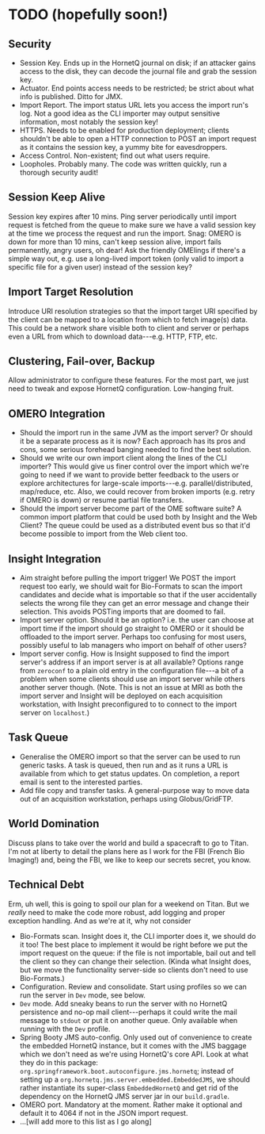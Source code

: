 TODO (hopefully soon!) 
====

Security
--------
* Session Key. Ends up in the HornetQ journal on disk; if an attacker gains
access to the disk, they can decode the journal file and grab the session
key.
* Actuator. End points access needs to be restricted; be strict about what
info is published. Ditto for JMX.
* Import Report. The import status URL lets you access the import run's log.
Not a good idea as the CLI importer may output sensitive information, most
notably the session key!
* HTTPS. Needs to be enabled for production deployment; clients shouldn't be
able to open a HTTP connection to POST an import request as it contains the
session key, a yummy bite for eavesdroppers.
* Access Control. Non-existent; find out what users require.
* Loopholes. Probably many. The code was written quickly, run a thorough
security audit!

Session Keep Alive
------------------
Session key expires after 10 mins. Ping server periodically until import
request is fetched from the queue to make sure we have a valid session
key at the time we process the request and run the import.
Snag: OMERO is down for more than 10 mins, can't keep session alive, import
fails permanently, angry users, oh dear!
Ask the friendly OMElings if there's a simple way out, e.g. use a long-lived
import token (only valid to import a specific file for a given user) instead
of the session key?

Import Target Resolution
------------------------
Introduce URI resolution strategies so that the import target URI specified
by the client can be mapped to a location from which to fetch image(s) data.
This could be a network share visible both to client and server or perhaps
even a URL from which to download data---e.g. HTTP, FTP, etc.

Clustering, Fail-over, Backup
-----------------------------
Allow administrator to configure these features. For the most part, we just
need to tweak and expose HornetQ configuration. Low-hanging fruit.

OMERO Integration
-----------------
* Should the import run in the same JVM as the import server? Or should it be
a separate process as it is now? Each approach has its pros and cons, some
serious forehead banging needed to find the best solution.
* Should we write our own import client along the lines of the CLI importer?
This would give us finer control over the import which we're going to need
if we want to provide better feedback to the users or explore architectures
for large-scale imports---e.g. parallel/distributed, map/reduce, etc. Also,
we could recover from broken imports (e.g. retry if OMERO is down) or resume
partial file transfers.
* Should the import server become part of the OME software suite? A common
import platform that could be used both by Insight and the Web Client? The
queue could be used as a distributed event bus so that it'd become possible
to import from the Web client too.

Insight Integration
-------------------
* Aim straight before pulling the import trigger! We POST the import request
too early, we should wait for Bio-Formats to scan the import candidates and
decide what is importable so that if the user accidentally selects the wrong
file they can get an error message and change their selection. This avoids
POSTing imports that are doomed to fail.
* Import server option. Should it be an option? i.e. the user can choose at
import time if the import should go straight to OMERO or it should be offloaded
to the import server. Perhaps too confusing for most users, possibly useful to
lab managers who import on behalf of other users?
* Import server config. How is Insight supposed to find the import server's
address if an import server is at all available? Options range from `zeroconf`
to a plain old entry in the configuration file---a bit of a problem when some
clients should use an import server while others another server though.
(Note. This is not an issue at MRI as both the import server and Insight will
be deployed on each acquisition workstation, with Insight preconfigured to
to connect to the import server on `localhost`.)

Task Queue
----------
* Generalise the OMERO import so that the server can be used to run generic
tasks. A task is queued, then run and as it runs a URL is available from which
to get status updates. On completion, a report email is sent to the interested
parties.
* Add file copy and transfer tasks. A general-purpose way to move data out of
an acquisition workstation, perhaps using Globus/GridFTP.

World Domination
----------------
Discuss plans to take over the world and build a spacecraft to go to Titan.
I'm not at liberty to detail the plans here as I work for the FBI (French Bio
Imaging!) and, being the FBI, we like to keep our secrets secret, you know.

Technical Debt
--------------
Erm, uh well, this is going to spoil our plan for a weekend on Titan.
But we *really* need to make the code more robust, add logging and proper
exception handling. And as we're at it, why not consider

* Bio-Formats scan. Insight does it, the CLI importer does it, we should do it
too! The best place to implement it would be right before we put the import
request on the queue: if the file is not importable, bail out and tell the
client so they can change their selection. (Kinda what Insight does, but we
move the functionality server-side so clients don't need to use Bio-Formats.)
* Configuration. Review and consolidate. Start using profiles so we can run
the server in `Dev` mode, see below.
* `Dev` mode. Add sneaky beans to run the server with no HornetQ persistence
and no-op mail client---perhaps it could write the mail message to `stdout` or
put it on another queue. Only available when running with the `Dev` profile.
* Spring Booty JMS auto-config. Only used out of convenience to create the
embedded HornetQ instance, but it comes with the JMS baggage which we don't
need as we're using HornetQ's core API. Look at what they do in this package:
`org.springframework.boot.autoconfigure.jms.hornetq`; instead of setting up
a `org.hornetq.jms.server.embedded.EmbeddedJMS`, we should rather instantiate
its super-class `EmbeddedHornetQ` and get rid of the dependency on the HornetQ
JMS server jar in our `build.gradle`.
* OMERO port. Mandatory at the moment. Rather make it optional and default it
to 4064 if not in the JSON import request.
* ...[will add more to this list as I go along]
